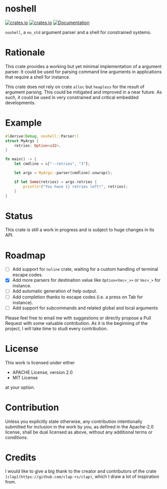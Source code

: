 # noshell

[![crates.io](https://img.shields.io/crates/d/noshell.svg)](https://crates.io/crates/noshell)
[![crates.io](https://img.shields.io/crates/v/noshell.svg)](https://crates.io/crates/noshell)
[![Documentation](https://docs.rs/noshell/badge.svg)](https://docs.rs/noshell)

`noshell`, a `no_std` argument parser and a shell for constrained systems.

# Rationale

This crate provides a working but yet minimal implementation of a argument parser. It could be used
for parsing command line arguments in applications that require a shell for instance.

This crate does not rely on crate `alloc` but `heapless` for the result of argument parsing. This
could be mitigated and improved in a near future. As such, it could be used in very constrained and
critical embedded developments.

# Example

```rust
#[derive(Debug, noshell::Parser)]
struct MyArgs {
    retries: Option<u32>,
}

fn main() -> {
    let cmdline = &["--retries", "3"];

    let args = MyArgs::parser(cmdline).unwrap();

    if let Some(retries) = args.retries {
        println!("You have {} retries left!", retries);
    }
}
```

# Status

This crate is still a work in progress and is subject to huge changes in its API.

# Roadmap

- [ ] Add support for `noline` crate, waiting for a custom handling of terminal escape codes.
- [x] Add more parsers for destination value like `Option<Vec<_>>` or `Vec<_>` for instance.
- [ ] Add automatic generation of help output.
- [ ] Add completion thanks to escape codes (i.e. a press on Tab for instance).
- [ ] Add support for subcommands and related global and local arguments

Please feel free to email me with suggestions or directly propose a Pull Request with some valuable
contribution. As it is the beginning of the project, I will take time to studi every contribution.

# License

This work is licensed under either

- APACHE License, version 2.0
- MIT License

at your option.

# Contribution

Unless you explicitly state otherwise, any contribution intentionally submitted for inclusion in
the work by you, as defined in the Apache-2.0 license, shall be dual licensed as above, without any
additional terms or conditions.

# Credits

I would like to give a big thank to the creator and contributors of the crate
`[clap](https://github.com/clap-rs/clap)`, which I draw a lot of inspiration from.
